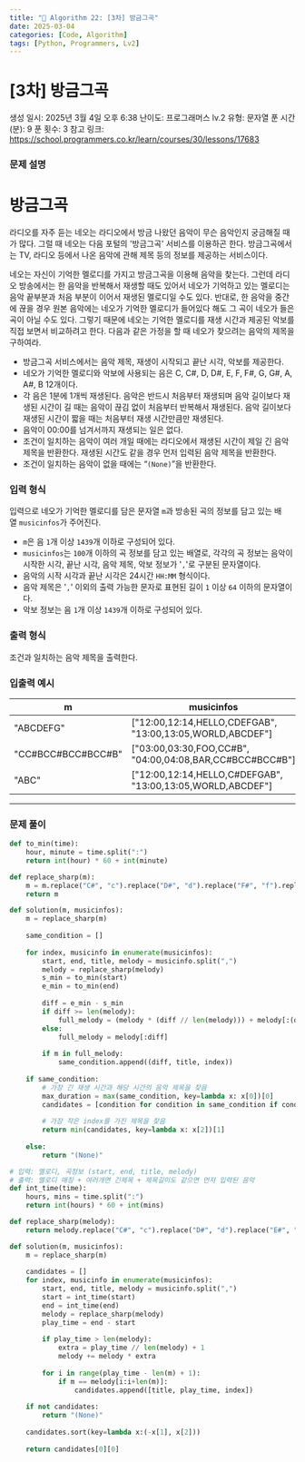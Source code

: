 ```yaml
---
title: "🧠 Algorithm 22: [3차] 방금그곡"
date: 2025-03-04
categories: [Code, Algorithm]
tags: [Python, Programmers, Lv2]
---
```


# [3차] 방금그곡

생성 일시: 2025년 3월 4일 오후 6:38
난이도: 프로그래머스 lv.2
유형: 문자열
푼 시간 (분): 9
푼 횟수: 3
참고 링크: https://school.programmers.co.kr/learn/courses/30/lessons/17683

### **문제 설명**

# **방금그곡**

라디오를 자주 듣는 네오는 라디오에서 방금 나왔던 음악이 무슨 음악인지 궁금해질 때가 많다. 그럴 때 네오는 다음 포털의 '방금그곡' 서비스를 이용하곤 한다. 방금그곡에서는 TV, 라디오 등에서 나온 음악에 관해 제목 등의 정보를 제공하는 서비스이다.

네오는 자신이 기억한 멜로디를 가지고 방금그곡을 이용해 음악을 찾는다. 그런데 라디오 방송에서는 한 음악을 반복해서 재생할 때도 있어서 네오가 기억하고 있는 멜로디는 음악 끝부분과 처음 부분이 이어서 재생된 멜로디일 수도 있다. 반대로, 한 음악을 중간에 끊을 경우 원본 음악에는 네오가 기억한 멜로디가 들어있다 해도 그 곡이 네오가 들은 곡이 아닐 수도 있다. 그렇기 때문에 네오는 기억한 멜로디를 재생 시간과 제공된 악보를 직접 보면서 비교하려고 한다. 다음과 같은 가정을 할 때 네오가 찾으려는 음악의 제목을 구하여라.

- 방금그곡 서비스에서는 음악 제목, 재생이 시작되고 끝난 시각, 악보를 제공한다.
- 네오가 기억한 멜로디와 악보에 사용되는 음은 C, C#, D, D#, E, F, F#, G, G#, A, A#, B 12개이다.
- 각 음은 1분에 1개씩 재생된다. 음악은 반드시 처음부터 재생되며 음악 길이보다 재생된 시간이 길 때는 음악이 끊김 없이 처음부터 반복해서 재생된다. 음악 길이보다 재생된 시간이 짧을 때는 처음부터 재생 시간만큼만 재생된다.
- 음악이 00:00를 넘겨서까지 재생되는 일은 없다.
- 조건이 일치하는 음악이 여러 개일 때에는 라디오에서 재생된 시간이 제일 긴 음악 제목을 반환한다. 재생된 시간도 같을 경우 먼저 입력된 음악 제목을 반환한다.
- 조건이 일치하는 음악이 없을 때에는 “`(None)`”을 반환한다.

### **입력 형식**

입력으로 네오가 기억한 멜로디를 담은 문자열 `m`과 방송된 곡의 정보를 담고 있는 배열 `musicinfos`가 주어진다.

- `m`은 음 `1`개 이상 `1439`개 이하로 구성되어 있다.
- `musicinfos`는 `100`개 이하의 곡 정보를 담고 있는 배열로, 각각의 곡 정보는 음악이 시작한 시각, 끝난 시각, 음악 제목, 악보 정보가 '`,`'로 구분된 문자열이다.
- 음악의 시작 시각과 끝난 시각은 24시간 `HH:MM` 형식이다.
- 음악 제목은 '`,`' 이외의 출력 가능한 문자로 표현된 길이 `1` 이상 `64` 이하의 문자열이다.
- 악보 정보는 음 `1`개 이상 `1439`개 이하로 구성되어 있다.

### **출력 형식**

조건과 일치하는 음악 제목을 출력한다.

### **입출력 예시**

| m | musicinfos | answer |
| --- | --- | --- |
| "ABCDEFG" | ["12:00,12:14,HELLO,CDEFGAB", "13:00,13:05,WORLD,ABCDEF"] | "HELLO" |
| "CC#BCC#BCC#BCC#B" | ["03:00,03:30,FOO,CC#B", "04:00,04:08,BAR,CC#BCC#BCC#B"] | "FOO" |
| "ABC" | ["12:00,12:14,HELLO,C#DEFGAB", "13:00,13:05,WORLD,ABCDEF"] | "WORLD" |

---

### 문제 풀이

```python
def to_min(time):
    hour, minute = time.split(":")
    return int(hour) * 60 + int(minute)

def replace_sharp(m):
    m = m.replace("C#", "c").replace("D#", "d").replace("F#", "f").replace("G#", "g").replace("A#", "a").replace("B#", "b")
    return m

def solution(m, musicinfos):
    m = replace_sharp(m)
    
    same_condition = []
    
    for index, musicinfo in enumerate(musicinfos):
        start, end, title, melody = musicinfo.split(",")
        melody = replace_sharp(melody)
        s_min = to_min(start)
        e_min = to_min(end)
        
        diff = e_min - s_min
        if diff >= len(melody):
            full_melody = (melody * (diff // len(melody))) + melody[:(diff % len(melody))]
        else:
            full_melody = melody[:diff]
        
        if m in full_melody:
            same_condition.append((diff, title, index))
    
    if same_condition:
        # 가장 긴 재생 시간과 해당 시간의 음악 제목을 찾음
        max_duration = max(same_condition, key=lambda x: x[0])[0]
        candidates = [condition for condition in same_condition if condition[0] == max_duration]
        
        # 가장 작은 index를 가진 제목을 찾음
        return min(candidates, key=lambda x: x[2])[1]
    
    else:
        return "(None)"

```

```python
# 입력: 멜로디, 곡정보 (start, end, title, melody)
# 출력: 멜로디 매칭 + 여러개면 긴제목 + 제목길이도 같으면 먼저 입력된 음악
def int_time(time):
    hours, mins = time.split(":")
    return int(hours) * 60 + int(mins)

def replace_sharp(melody):
    return melody.replace("C#", "c").replace("D#", "d").replace("E#", "F").replace("F#", "f").replace("G#", "g").replace("A#", "a").replace("B#", "C")

def solution(m, musicinfos):
    m = replace_sharp(m)
    
    candidates = []
    for index, musicinfo in enumerate(musicinfos):
        start, end, title, melody = musicinfo.split(",")
        start = int_time(start)
        end = int_time(end)
        melody = replace_sharp(melody)
        play_time = end - start
        
        if play_time > len(melody):
            extra = play_time // len(melody) + 1
            melody += melody * extra
        
        for i in range(play_time - len(m) + 1):
            if m == melody[i:i+len(m)]:
                candidates.append([title, play_time, index])
                
    if not candidates:
        return "(None)"
    
    candidates.sort(key=lambda x:(-x[1], x[2]))
    
    return candidates[0][0]
```